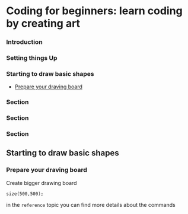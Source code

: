 
Coding for beginners: learn coding by creating art
======

### Introduction

### Setting things Up

### Starting to draw basic shapes
  * <a href="#7">Prepare your draving board</a>

### Section

### Section

### Section

Starting to draw basic shapes
------

### <h3 id="7">Prepare your draving board</h3>

Create bigger drawing board

```
size(500,500);
```

in the ```reference``` topic you can find more details about the commands
